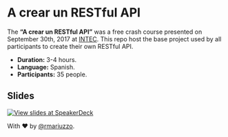 # A crear un RESTful API

The **“A crear un RESTful API”** was a free crash course presented on September 30th, 2017 at [INTEC](https://www.intec.edu.do). This repo host the base project used by all participants to create their own RESTful API.

 - **Duration:** 3-4 hours.
 - **Language:** Spanish.
 - **Participants:** 35 people.

## Slides

[![View slides at SpeakerDeck](slide.png)](https://speakerdeck.com/rmariuzzo/a-crear-un-restful-api)

<p align=center>

With ❤️ by [@rmariuzzo](https://github.com/rmariuzzo).

</p>
